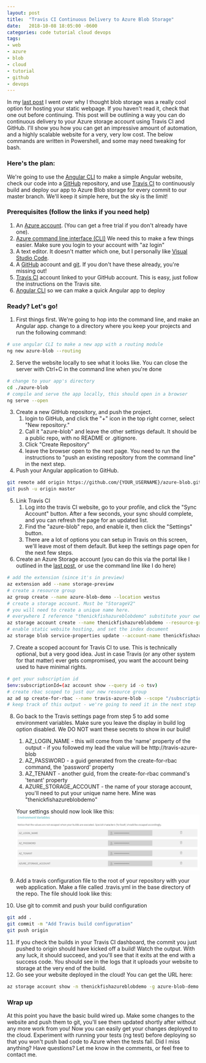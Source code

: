 ```yaml
---
layout: post
title:  "Travis CI Continuous Delivery to Azure Blob Storage"
date:   2018-10-08 18:05:00 -0600
categories: code tutorial cloud devops
tags:
- web
- azure
- blob
- cloud
- tutorial
- github
- devops
---
```

In my [last post](/azure-blob-website/) I went over why I thought blob storage was a really cool option for hosting your static webpage. If you haven't read it, check that one out before continuing. This post will be outlining a way you can do continuous delivery to your Azure storage account using Travis CI and GitHub. I'll show you how you can get an impressive amount of automation, and a highly scalable website for a very, very low cost. The below commands are written in Powershell, and some may need tweaking for bash.

### Here's the plan:
We're going to use the [Angular CLI](https://cli.angular.io/) to make a simple Angular website, check our code into a [GitHub](https://github.com) repository, and use [Travis CI](https://travis-ci.org/) to continuously build and deploy our app to Azure Blob storage for every commit to our master branch. We'll keep it simple here, but the sky is the limit!

### Prerequisites (follow the links if you need help)
1. An [Azure account](https://azure.microsoft.com/en-us/free/). (You can get a free trial if you don't already have one).
2. [Azure command line interface (CLI)](https://docs.microsoft.com/en-us/cli/azure/install-azure-cli?view=azure-cli-latest) We need this to make a few things easier. Make sure you login to your account with "az login"
3. A text editor. It doesn't matter which one, but I personally like [Visual Studio Code](https://code.visualstudio.com/).
4. A [GitHub](https://github.com) account and [git](https://git-scm.com/). If you don't have these already, you're missing out!
5. [Travis CI](https://travis-ci.org/) account linked to your GitHub account. This is easy, just follow the instructions on the Travis site.
6. [Angular CLI](https://cli.angular.io/) so we can make a quick Angular app to deploy

### Ready? Let's go!
1. First things first. We're going to hop into the command line, and make an Angular app. change to a directory where you keep your projects and run the following command:
```bash
# use angular CLI to make a new app with a routing module
ng new azure-blob --routing
```
2. Serve the website locally to see what it looks like. You can close the server with Ctrl+C in the command line when you're done
```bash
# change to your app's directory
cd ./azure-blob
# compile and serve the app locally, this should open in a browser
ng serve --open
```
3. Create a new GitHub repository, and push the project.
    1. login to GitHub, and click the "+" icon in the top right corner, select "New repository."
    2. Call it "azure-blob" and leave the other settings default. It should be a public repo, with no README or .gitignore.
    3. Click "Create Repository"
    4. leave the browser open to the next page. You need to run the instructions to "push an existing repository from the command line" in the next step.
4. Push your Angular application to GitHub.
```bash
git remote add origin https://github.com/{YOUR_USERNAME}/azure-blob.git
git push -u origin master
```
5. Link Travis CI
    1. Log into the travis CI website, go to your profile, and click the "Sync Account" button. After a few seconds, your sync should complete, and you can refresh the page for an updated list.
    2. Find the "azure-blob" repo, and enable it, then click the "Settings" button.
    3. There are a lot of options you can setup in Travis on this screen, we'll leave most of them default. But keep the settings page open for the next few steps.
6. Create an Azure Storage account (you can do this via the portal like I outlined in the [last post](/azure-blob-website/), or use the command line like I do here)
```bash
# add the extension (since it's in preview)
az extension add --name storage-preview
# create a resource group
az group create --name azure-blob-demo --location westus
# create a storage account. Must be "StorageV2"
# you will need to create a unique name here.
# everywhere I reference "thenickfishazureblobdemo" substitute your own
az storage account create --name thenickfishazureblobdemo --resource-group azure-blob-demo --location westus --sku Standard_LRS --encryption blob --kind StorageV2
# enable static website hosting, and set the index document
az storage blob service-properties update --account-name thenickfishazureblobdemo --static-website --index-document index.html
```
7. Create a scoped account for Travis CI to use. This is technically optional, but a very good idea. Just in case Travis (or any other system for that matter) ever gets compromised, you want the account being used to have minimal rights.
```bash
# get your subscription id
$env:subscriptionId=(az account show --query id -o tsv)
# create rbac scoped to just our new resource group
az ad sp create-for-rbac --name travis-azure-blob --scope "/subscriptions/$env:subscriptionId/resourceGroups/azure-blob-demo"
# keep track of this output - we're going to need it in the next step
```
8. Go back to the Travis settings page from step 5 to add some environment variables. Make sure you leave the display in build log option disabled. We DO NOT want these secrets to show in our build!
    1. AZ_LOGIN_NAME - this will come from the 'name' property of the output - if you followed my lead the value will be http://travis-azure-blob
    2. AZ_PASSWORD - a guid generated from the create-for-rbac command, the 'password' property
    3. AZ_TENANT - another guid, from the create-for-rbac command's 'tenant' property
    4. AZURE_STORAGE_ACCOUNT - the name of your storage account, you'll need to put your unique name here. Mine was "thenickfishazureblobdemo"
   
    Your settings should now look like this:
    ![Travis CI Environment Variable Screenshot](/assets/img/AzureBlobTravisCi/TravisEnvironmentVariables.png "Travis CI Environment Variable Screenshot")
9. Add a travis configuration file to the root of your repository with your web application. Make a file called .travis.yml in the base directory of the repo. The file should look like this:
<script src="https://gist.github.com/thenickfish/566ec98d7523a526a69b4efb90fa1c13.js"></script>
10. Use git to commit and push your build configuration
```bash
git add .
git commit -m "Add Travis build configuration"
git push origin
```
11. If you check the builds in your Travis CI dashboard, the commit you just pushed to origin should have kicked off a build! Watch the output. With any luck, it should succeed, and you'll see that it exits at the end with a success code. You should see in the logs that it uploads your website to storage at the very end of the build.
12. Go see your website deployed in the cloud! You can get the URL here:
```bash
az storage account show -n thenickfishazureblobdemo -g azure-blob-demo --query "primaryEndpoints.web" --output tsv
```


### Wrap up
At this point you have the basic build wired up. Make some changes to the website and push them to git, you'll see them updated shortly after without any more work from you! Now you can easily get your changes deployed to the cloud. Experiment with running your tests (ng test) before deploying so that you won't push bad code to Azure when the tests fail. Did I miss anything? Have questions? Let me know in the comments, or feel free to contact me.